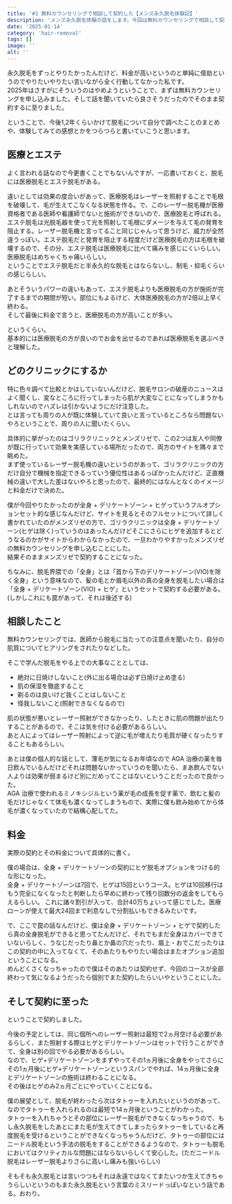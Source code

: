 ```yaml
---
title: '#1 無料カウンセリングで相談して契約した【メンズ永久脱毛体験記】'
description: 'メンズ永久脱毛体験の話をします。今回は無料カウンセリングで相談して契約までした話です。'
date: '2025-01-14'
category: 'hair-removal'
tags: []
image: ''
alt: ''
---
```


永久脱毛をずっとやりたかったんだけど、料金が高いというのと単純に億劫というのでやりたいやりたい言いながら全く行動してなかった私です。  
2025年はさすがにそういうのはやめようということで、まずは無料カウンセリングを申し込みました。そして話を聞いていたら良さそうだったのでそのまま契約するに至りました。

ということで、今後1,2年くらいかけて脱毛について自分で調べたことのまとめや、体験してみての感想とかをつらつらと書いていこうと思います。

## 医療とエステ

よく言われる話なので今更書くことでもないんですが、一応書いておくと、脱毛には医療脱毛とエステ脱毛がある。

違いとしては効果の度合いがあって、医療脱毛はレーザーを照射することで毛根を破壊して、毛が生えてこなくなる状態を作る。で、このレーザー脱毛機が医療資格者である医師や看護師でないと施術ができないので、医療脱毛と呼ばれる。  
エステ脱毛は光脱毛器を使って光を照射して毛根にダメージを与えて毛の発育を阻止する。レーザー脱毛機と言ってること同じじゃんって思うけど、威力が全然違うっぽい。エステ脱毛だと発育を阻止する程度だけど医療脱毛の方は毛根を破壊するので、その分、エステ脱毛は医療脱毛に比べて痛みを感じにくいらしい。医療脱毛はめちゃくちゃ痛いらしい。  
ということでエステ脱毛だと半永久的な脱毛とはならないし、制毛・抑毛くらいの感じらしい。

あとそういうパワーの違いもあって、エステ脱毛よりも医療脱毛の方が施術が完了するまでの期間が短い。部位にもよるけど、大体医療脱毛の方が2倍以上早く終わる。  
そして最後に料金で言うと、医療脱毛の方が高いことが多い。

というくらい。  
基本的には医療脱毛の方が良いのでお金を出せるのであれば医療脱毛を選ぶべきと理解した。

## どのクリニックにするか

特に色々調べて比較とかはしていないんだけど、脱毛サロンの破産のニュースはよく聞くし、変なところに行ってしまったら肌が大変なことになってしまうかもしれないのでハズレは引かないようにだけ注意した。  
とは言っても周りの人が既に体験していて良いと言っているところなら問題ないやろということで、周りの人に聞いたくらい。

具体的に挙がったのはゴリラクリニックとメンズリゼで、この2つは友人や同僚が既に行っていて効果を実感している場所だったので、両方のサイトを隅々まで眺めた。  
まず使っているレーザー脱毛機の違いというのがあって、ゴリラクリニックの方だけ自分で機械を指定できるっていう優位性はあるっぽかったんだけど、正直機械の違いで大した差はないやろと思ったので、最終的にはなんとなくのイメージと料金だけで決めた。

僕が今回やりたかったのが全身 + デリケートゾーン + ヒゲっていうフルオプションセット的な感じなんだけど、サイトを見るとそのフルセットについて詳しく書かれていたのがメンズリゼの方で、ゴリラクリニックは全身 + デリケートゾーン(ヒゲは除く)っていうのはあったんだけどそこにさらにヒゲを追加するとどうなるのかがサイトからわからなかったので、一旦わかりやすかったメンズリゼの無料カウンセリングを申し込むことにした。  
結果そのままメンズリゼで契約することになった。

ちなみに、脱毛界隈での「全身」とは「首から下のデリケートゾーン(VIO)を除く全身」という意味なので、髪の毛とか眉毛以外の真の全身を脱毛したい場合は「全身 + デリケートゾーン(VIO) + ヒゲ」というセットで契約する必要がある。(しかしこれにも罠があって、それは後述する)

## 相談したこと

無料カウンセリングでは、医師から脱毛に当たっての注意点を聞いたり、自分の肌質についてヒアリングをされたりなどした。

そこで学んだ脱毛をやる上での大事なこととしては、

- 絶対に日焼けしないこと(外に出る場合は必ず日焼け止め塗る)
- 肌の保湿を徹底すること
- 剃るのは良いけど抜くことはしないこと
- 怪我しないこと(照射できなくなるので)

肌の状態が悪いとレーザー照射ができなかったり、したときに肌の問題が出たりすることがあるので、そこは気を付ける必要があるらしい。  
あと人によってはレーザー照射によって逆に毛が増えたり毛質が硬くなったりすることもあるらしい。

あとは僕の個人的な話として、薄毛が気になるお年頃なので AGA 治療の薬を毎日飲んでいるんだけどそれは問題ないかっていうのを聞いたら、まあ飲んでない人よりは効果が弱まるけど別にだめってことはないということだったので良かった。  
AGA 治療で使われるミノキシジルという薬が毛の成長を促す薬で、飲むと髪の毛だけじゃなくて体毛も濃くなってしまうもので、実際に僕も飲み始めてから体毛が濃くなっていたので結構心配してた。

## 料金

実際の契約とその料金について具体的に書く。

僕の場合は、全身 + デリケートゾーンの契約にヒゲ脱毛オプションをつける的な形になった。  
全身 + デリケートゾーンは7回で、ヒゲは15回というコース。ヒゲは10回移行はもう完全になくなったと判断したら早めに終わって残り回数分の返金をしてもらえるらしい。
これに諸々割引が入って、合計40万ちょいって感じでした。医療ローンが使えて最大24回まで利息なしで分割払いもできるみたいです。

で、ここで罠の話なんだけど、僕は全身 + デリケートゾーン + ヒゲで契約したら真の全身脱毛ができると思ってたんだけど、それでもまだ全身はカバーできていないらしく、うなじだったり鼻とか鼻の穴だったり、眉上・おでこだったりはこの契約の中に入ってなくて、そのあたりもやりたい場合はまたオプション追加ということになる。  
めんどくさくなっちゃったので僕はそのあたりは契約せず、今回のコースが全部終わって気になるようだったら個別でまた契約したらいいやということにした。

## そして契約に至った

ということで契約しました。

今後の予定としては、同じ個所へのレーザー照射は最短で2ヵ月空ける必要があるらしく、また照射する際はヒゲとデリケートゾーンはセットで行うことができて、全身は別の回でやる必要があるらしい。  
なので、ヒゲ+デリケートゾーンをまずやってその1ヵ月後に全身をやってさらにその1ヵ月後にヒゲ+デリケートゾーンというスパンでやれば、14ヵ月後に全身とデリケートゾーンの施術は終わることになる。  
その後はヒゲのみ2ヵ月ごとにやっていくことになる。

僕の展望として、脱毛が終わったら次はタトゥーを入れたいというのがあって、なのでタトゥーを入れられるのは最短で14ヵ月後ということがわかった。  
タトゥーを入れちゃうとその部位にレーザー脱毛ができなくなっちゃうので、もし永久脱毛をしたあとにまた毛が生えてきてしまったらタトゥーをしていると再度脱毛を受けるということができなくなっちゃうんだけど、タトゥーの部位にはニードル脱毛という手法の脱毛をすることができるようなので、タトゥーも脱毛においてはクリティカルな問題にはならないらしくて安心した。(ただニードル脱毛はレーザー脱毛よりさらに高いし痛みも強いらしい)

そもそも永久脱毛とは言いつつもそれは永遠ではなくてまたいつか生えてきちゃうらしいというのもまた永久脱毛という言葉のミスリードっぽいなという話である。おわり。
